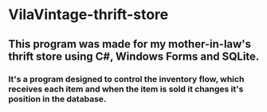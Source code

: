 # VilaVintage-thrift-store

## This program was made for my mother-in-law's thrift store using C#, Windows Forms and SQLite. 
### It's a program designed to control the inventory flow, which receives each item and when the item is sold it changes it's position in the database.
